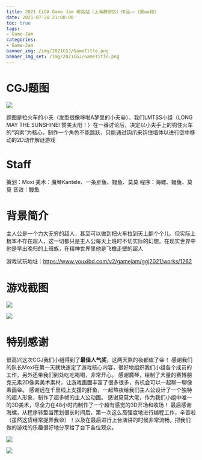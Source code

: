 ```yaml
---
title: 2021 CiGA Game Jam 椰岛站（上海静安区）作品——《黑we钩》
date: 2021-07-28 21:00:00
toc: true
tags:
- Game-Jam
categories:
- Game-Jam
banner_img: /img/2021CGJ/GameTitle.png
banner_img_set: /img/2021CGJ/GameTitle.png
---
```


# CGJ题图



![](/img/2021CGJ/CGJTitle.jpg)

题图是拉火车的小夫（发型很像哆啦A梦里的小夫😀）。我们LMTSS小组（LONG MAY THE SUNSHINE! 赞美太阳！）在一番讨论后，决定以小夫手上的钩住火车的“钩索”为核心，制作一个角色不能跳跃，只能通过钩爪来钩住墙体以进行空中移动的2D动作解谜游戏

# Staff

策划：Moxi
美术：魔琴Kantele、一条肝鱼、鳗鱼、莫莫
程序：海螺、鳗鱼、莫莫
音效：鳗鱼

# 背景简介

主人公是一个力大无穷的超人，甚至可以做到把火车拉到天上翻个个儿。但实际上根本不存在超人，这一切都只是主人公每天上班时不切实际的幻想。在现实世界中他是早出晚归的上班族，在精神世界里他是飞檐走壁的超人

游戏试玩地址：https://www.youxibd.com/v2/gamejam/ggj2021/works/1262

# 游戏截图

![](/img/2021CGJ/Screenshot_1.png)

![](/img/2021CGJ/Screenshot_2.png)

# 特别感谢

很高兴这次CGJ我们小组得到了**最佳人气奖**，这两天熬的夜都值了😀！
感谢我们的队长Moxi在第一天就快速定了游戏核心内容，很好地组织我们小组各个成员的工作，另外还带我们到处吃吃喝喝，非常开心。
感谢魔琴，绘制了大量的赛博朋克元素2D像素美术素材，让游戏画面丰富了很多很多，有机会可以一起聊一聊像素画😁。
感谢远在千里线上支援的肝鱼，一起熬夜给我们主人公设计了一个独特的超人形象，制作了超多帧的主人公动画。
感谢莫莫大佬，作为我们小组中唯一的3D美术，尽全力在48小时内制作了一个超有感觉的3D开场和收场！
最后感谢海螺，从程序转型当策划很长时间后，第一次这么高强度地进行编程工作，辛苦啦（虽然这货经常捉弄我😅）！以及在最后进行上台演讲的时候非常流畅，把我们做的游戏的乐趣很好地分享给了台下各位观众。

![](/img/2021CGJ/Pic_1.jpg)

![](/img/2021CGJ/Pic_2.jpg)

